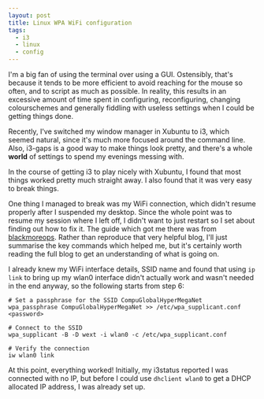 ```yaml
---
layout: post
title: Linux WPA WiFi configuration
tags:
  - i3
  - linux
  - config
---
```


I'm a big fan of using the terminal over using a GUI. Ostensibly, that's because it tends to be more efficient to avoid reaching for the mouse so often, and to script as much as possible. In reality, this results in an excessive amount of time spent in configuring, reconfiguring, changing colourschemes and generally fiddling with useless settings when I could be getting things done.

Recently, I've switched my window manager in Xubuntu to i3, which seemed natural, since it's much more focused around the command line. Also, i3-gaps is a good way to make things look pretty, and there's a whole **world** of settings to spend my evenings messing with.

In the course of getting i3 to play nicely with Xubuntu, I found that most things worked pretty much straight away. I also found that it was very easy to break things.

One thing I managed to break was my WiFi connection, which didn't resume properly after I suspended my desktop. Since the whole point was to resume my session where I left off, I didn't want to just restart so I set about finding out how to fix it. The guide which got me there was from [blackmoreops](http://www.blackmoreops.com/2014/09/18/connect-to-wifi-network-from-command-line-in-linux/). Rather than reproduce that very helpful blog, I'll just summarise the key commands which helped me, but it's certainly worth reading the full blog to get an understanding of what is going on.

I already knew my WiFi interface details, SSID name and found that using `ip link` to bring up my wlan0 interface didn't actually work and wasn't needed in the end anyway, so the following starts from step 6:

    # Set a passphrase for the SSID CompuGlobalHyperMegaNet
    wpa_passphrase CompuGlobalHyperMegaNet >> /etc/wpa_supplicant.conf
    <password>
    
    # Connect to the SSID
    wpa_supplicant -B -D wext -i wlan0 -c /etc/wpa_supplicant.conf
    
    # Verify the connection
    iw wlan0 link

At this point, everything worked! Initially, my i3status reported I was connected with no IP, but before I could use `dhclient wlan0` to get a DHCP allocated IP address, I was already set up.
